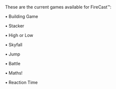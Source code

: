 These are the current games available for FireCast™:

• Building Game

• Stacker

• High or Low

• Skyfall

• Jump

• Battle

• Maths!

• Reaction Time
